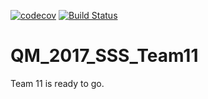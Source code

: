 [![codecov](https://codecov.io/gh/MolSSI-SSS/QM_2017_SSS_Team11/branch/master/graph/badge.svg)](https://codecov.io/gh/MolSSI-SSS/QM_2017_SSS_Team11)
[![Build Status](https://travis-ci.org/MolSSI-SSS/QM_2017_SSS_Team11.svg?branch=master)](https://travis-ci.org/MolSSI-SSS/QM_2017_SSS_Team11)

# QM_2017_SSS_Team11

Team 11 is ready to go.
